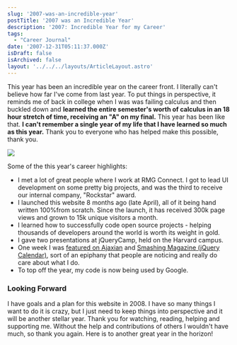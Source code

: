 ```yaml
---
slug: '2007-was-an-incredible-year'
postTitle: '2007 was an Incredible Year'
description: '2007: Incredible Year for my Career'
tags:
  - "Career Journal"
date: '2007-12-31T05:11:37.000Z'
isDraft: false
isArchived: false
layout: '../../../layouts/ArticleLayout.astro'
---
```


This year has been an incredible year on the career front. I literally can't believe how far I've come from last year. To put things in perspective, it reminds me of back in college when I was was failing calculus and then buckled down and **learned the entire semester's worth of calculus in an 18 hour stretch of time, receiving an "A" on my final.** This year has been like that. **I can't remember a single year of my life that I have learned so much as this year.** Thank you to everyone who has helped make this possible, thank you.

![](./highlight.jpg)

Some of the this year's career highlights:

- I met a lot of great people where I work at RMG Connect. I got to lead UI development on some pretty big projects, and was the third to receive our internal company, "Rockstar" award.
- I launched this website 8 months ago (late April), all of it being hand written 100%from scratch. Since the launch, it has received 300k page views and grown to 15k unique visitors a month.
- I learned how to successfully code open source projects - helping thousands of developers around the world is worth its weight in gold.
- I gave two presentations at jQueryCamp, held on the Harvard campus.
- One week I was [featured on Ajaxian](http://ajaxian.com/archives/ajax-experience-tutorial-sessions) and [Smashing Magazine (jQuery Calendar)](http://www.smashingmagazine.com/2007/10/23/online-calendars-and-date-pickers/), sort of an epiphany that people are noticing and really do care about what I do.
- To top off the year, my code is now being used by Google.

### Looking Forward

I have goals and a plan for this website in 2008. I have so many things I want to do it is crazy, but I just need to keep things into perspective and it will be another stellar year. Thank you for watching, reading, helping and supporting me. Without the help and contributions of others I wouldn't have much, so thank you again. Here is to another great year in the horizon!
